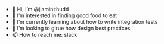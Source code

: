 - 👋 Hi, I’m @jiaminzhudd
- 👀 I’m interested in finding good food to eat
- 🌱 I’m currently learning about how to write integration tests
- 💞️ I’m looking to girue how design best practices
- 📫 How to reach me: slack

<!---
jiaminzhudd/jiaminzhudd is a ✨ special ✨ repository because its `README.md` (this file) appears on your GitHub profile.
You can click the Preview link to take a look at your changes.
--->
